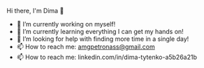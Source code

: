
Hi there, I'm Dima 👋

- 🔭 I’m currently working on myself!
- 🌱 I’m currently learning everything I can get my hands on!
- 🤔 I’m looking for help with finding more time in a single day!
- 📫 How to reach me: amgpetronass@gmail.com
- 📫 How to reach me: linkedin.com/in/dima-tytenko-a5b26a21b
